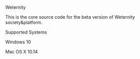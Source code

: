 Weternity

This is the core source code for the beta version of Weternity society&platform.

Supported Systems

Windows 10

Mac OS X 10.14
